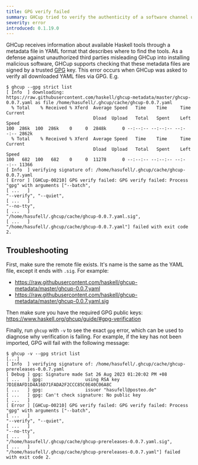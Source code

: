 ```yaml
---
title: GPG verify failed
summary: GHCup tried to verify the authenticity of a software channel using GPG, but failed
severity: error
introduced: 0.1.19.0
---
```


GHCup receives information about available Haskell tools through a metadata file in YAML format that describes where to find the tools. As a defense against unauthorized third parties misleading GHCup into installing malicious software, GHCup supports checking that these metadata files are signed by a trusted [GPG](https://en.wikipedia.org/wiki/GNU_Privacy_Guard) key. This error occurs when GHCup was asked to verify all downloaded YAML files via GPG. E.g.

```
$ ghcup --gpg strict list
[ Info  ] downloading: https://raw.githubusercontent.com/haskell/ghcup-metadata/master/ghcup-0.0.7.yaml as file /home/hasufell/.ghcup/cache/ghcup-0.0.7.yaml
  % Total    % Received % Xferd  Average Speed   Time    Time     Time  Current
                                 Dload  Upload   Total   Spent    Left  Speed
100  286k  100  286k    0     0  2848k      0 --:--:-- --:--:-- --:--:-- 2862k
  % Total    % Received % Xferd  Average Speed   Time    Time     Time  Current
                                 Dload  Upload   Total   Spent    Left  Speed
100   682  100   682    0     0  11278      0 --:--:-- --:--:-- --:--:-- 11366
[ Info  ] verifying signature of: /home/hasufell/.ghcup/cache/ghcup-0.0.7.yaml
[ Error ] [GHCup-00210] GPG verify failed: GPG verify failed: Process "gpg" with arguments ["--batch",
[ ...   ]                                                                     "--verify", "--quiet",
[ ...   ]                                                                     "--no-tty",
[ ...   ]                                                                     "/home/hasufell/.ghcup/cache/ghcup-0.0.7.yaml.sig",
[ ...   ]                                                                     "/home/hasufell/.ghcup/cache/ghcup-0.0.7.yaml"] failed with exit code 2.
```

## Troubleshooting
First, make sure the remote file exists. It's name is the same as the YAML file, except it ends with `.sig`. For example:

* https://raw.githubusercontent.com/haskell/ghcup-metadata/master/ghcup-0.0.7.yaml
* https://raw.githubusercontent.com/haskell/ghcup-metadata/master/ghcup-0.0.7.yaml.sig

Then make sure you have the required GPG public keys: https://www.haskell.org/ghcup/guide/#gpg-verification

Finally, run `ghcup` with `-v` to see the exact `gpg` error, which can be used to diagnose why verification is failing. For example, if the key has not been imported, GPG will fail with the following message:

```
$ ghcup -v --gpg strict list
[...]
[ Info  ] verifying signature of: /home/hasufell/.ghcup/cache/ghcup-prereleases-0.0.7.yaml
[ Debug ] gpg: Signature made Sat 26 Aug 2023 01:20:02 PM +08
[ ...   ] gpg:                using RSA key 7D1E8AFD1D4A16D71FADA2F2CCC85C0E40C06A8C
[ ...   ] gpg:                issuer "hasufell@posteo.de"
[ ...   ] gpg: Can't check signature: No public key
[ ...   ]
[ Error ] [GHCup-00210] GPG verify failed: GPG verify failed: Process "gpg" with arguments ["--batch",
[ ...   ]                                                                     "--verify", "--quiet",
[ ...   ]                                                                     "--no-tty",
[ ...   ]                                                                     "/home/hasufell/.ghcup/cache/ghcup-prereleases-0.0.7.yaml.sig",
[ ...   ]                                                                     "/home/hasufell/.ghcup/cache/ghcup-prereleases-0.0.7.yaml"] failed with exit code 2.
```
